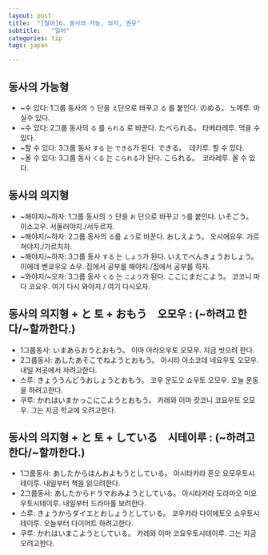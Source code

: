 ```yaml
---
layout: post
title:  "[일어]6. 동사의 가능, 의지, 권유"
subtitle:   "일어"
categories: tip
tags: japan

---
```


## 동사의 가능형

- ~수 있다: 1그룹 동사의 `う` 단을 `え`단으로 바꾸고  `る` 를 붙인다. のめる。 노메루. 마실수 있다.
- ~수 있다: 2그룹 동사의 `る` 를 `られる` 로 바꾼다. たべられる。 타베라레루. 먹을 수 있다.
- ~할 수 있다: 3그룹 동사 `する` 는 `できる`가 된다. できる。　데키루. 할 수 있다.
- ~올 수 있다: 3그룹 동사 `くる` 는 `こられる`가 된다. こられる。　코라레루. 올 수 있다.


## 동사의 의지형

- ~해야지/~하자: 1그룹 동사의 `う` 단을 `お` 단으로 바꾸고 `う`를 붙인다. いそごう。 이소고우. 서둘러야지./서두르자.
- ~해야지/~하자: 2그룹 동사의 `る`를 `よう`로 바꾼다. おしえよう。  오시에요우. 가르쳐야지./가르치자.
- ~해야지/~하자: 3그룹 동사 `する` 는 `しょう`가 된다. いえでべんきょうおしょう。 이에데 벤쿄우오 쇼우. 집에서 공부를 해야지./집에서 공부를 하자.
- ~와야지/~오자: 3그룹 동사 `くる` 는 `こよう`가 된다. ここにまだこよう。 코코니 마다 코요우. 여기 다시 와야지./ 여기 다시오자.

## 동사의 의지형 + と 토 + おもう　오모우 : (~하려고 한다/~할까한다.)

- 1그룹동사: いまあらおうとおもう。 이마 아라오우토 오모우. 지금 씻으려 한다.
- 2그룹동사: あしたあそこでねようとおもう。 아시타 아소코데 네요우토 오모우. 내일 저곳에서 자려고한다.
- 스루: きょううんどうおしょうとおもう。 코우 운도오 쇼우토 오모우. 오늘 운동을 하려고한다.
- 쿠루: かれはいまかっこにこようとおもう。 카레와 이마 캇코니 코요우토 오모우. 그는 지금 학교에 오려고한다.

## 동사의 의지형 + と 토 + している　시테이루 : (~하려고 한다/~할까한다.)

- 1그룹동사: あしたからほんおよもうとしている。 아시타카라 혼오 요모우토시테이루. 내일부터 책을 읽으려한다.
- 2그룹동사: あしたからドラマおみようとしている。 아시타카라 도라마오 미요우토시테이루. 내일부터 드라마를 보려한다.
- 스루: きょうからダイエとおしょうとしている。 쿄우카라 다이에토오 쇼우토시테이루. 오늘부터 다이어트 하려고한다.
- 쿠루: かれはいまこようとしている。 카레와 이마 코요우토시테이루. 그는 지금 오려고한다.
